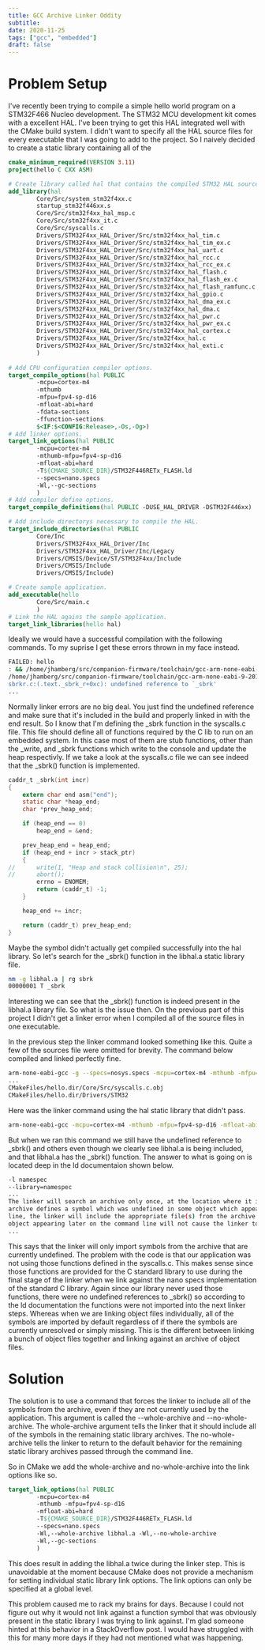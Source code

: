```yaml
---
title: GCC Archive Linker Oddity
subtitle:
date: 2020-11-25
tags: ["gcc", "embedded"]
draft: false
---
```


# Problem Setup

I've recently been trying to compile a simple hello world program on a STM32F466 Nucleo development.  The STM32 MCU development kit comes with a excellent HAL.  I've been trying to get this HAL integrated well with the CMake build system.  I didn't want to specify all the HAL source files for every executable that I was going to add to the project.  So I naively decided to create a static library containing all of the 

```cmake
cmake_minimum_required(VERSION 3.11)
project(hello C CXX ASM)

# Create library called hal that contains the compiled STM32 HAL sources.
add_library(hal
        Core/Src/system_stm32f4xx.c
        startup_stm32f446xx.s
        Core/Src/stm32f4xx_hal_msp.c
        Core/Src/stm32f4xx_it.c
        Core/Src/syscalls.c
        Drivers/STM32F4xx_HAL_Driver/Src/stm32f4xx_hal_tim.c
        Drivers/STM32F4xx_HAL_Driver/Src/stm32f4xx_hal_tim_ex.c
        Drivers/STM32F4xx_HAL_Driver/Src/stm32f4xx_hal_uart.c
        Drivers/STM32F4xx_HAL_Driver/Src/stm32f4xx_hal_rcc.c
        Drivers/STM32F4xx_HAL_Driver/Src/stm32f4xx_hal_rcc_ex.c
        Drivers/STM32F4xx_HAL_Driver/Src/stm32f4xx_hal_flash.c
        Drivers/STM32F4xx_HAL_Driver/Src/stm32f4xx_hal_flash_ex.c
        Drivers/STM32F4xx_HAL_Driver/Src/stm32f4xx_hal_flash_ramfunc.c
        Drivers/STM32F4xx_HAL_Driver/Src/stm32f4xx_hal_gpio.c
        Drivers/STM32F4xx_HAL_Driver/Src/stm32f4xx_hal_dma_ex.c
        Drivers/STM32F4xx_HAL_Driver/Src/stm32f4xx_hal_dma.c
        Drivers/STM32F4xx_HAL_Driver/Src/stm32f4xx_hal_pwr.c
        Drivers/STM32F4xx_HAL_Driver/Src/stm32f4xx_hal_pwr_ex.c
        Drivers/STM32F4xx_HAL_Driver/Src/stm32f4xx_hal_cortex.c
        Drivers/STM32F4xx_HAL_Driver/Src/stm32f4xx_hal.c
        Drivers/STM32F4xx_HAL_Driver/Src/stm32f4xx_hal_exti.c
        )
        
# Add CPU configuration compiler options.
target_compile_options(hal PUBLIC
        -mcpu=cortex-m4
        -mthumb
        -mfpu=fpv4-sp-d16
        -mfloat-abi=hard
        -fdata-sections
        -ffunction-sections
        $<IF:$<CONFIG:Release>,-Os,-Og>)
# Add linker options.
target_link_options(hal PUBLIC
        -mcpu=cortex-m4
        -mthumb-mfpu=fpv4-sp-d16
        -mfloat-abi=hard
        -T${CMAKE_SOURCE_DIR}/STM32F446RETx_FLASH.ld
        --specs=nano.specs
        -Wl,--gc-sections
        )
# Add compiler define options.
target_compile_definitions(hal PUBLIC -DUSE_HAL_DRIVER -DSTM32F446xx)

# Add include directorys necessary to compile the HAL.
target_include_directories(hal PUBLIC
        Core/Inc
        Drivers/STM32F4xx_HAL_Driver/Inc
        Drivers/STM32F4xx_HAL_Driver/Inc/Legacy
        Drivers/CMSIS/Device/ST/STM32F4xx/Include
        Drivers/CMSIS/Include
        Drivers/CMSIS/Include)

# Create sample application.
add_executable(hello
        Core/Src/main.c
        )
# Link the HAL agains the sample application.
target_link_libraries(hello hal)

```

Ideally we would have a successful compilation with the following commands.  To my suprise I get these errors thrown in my face instead.

```sh
FAILED: hello
: && /home/jhamberg/src/companion-firmware/toolchain/gcc-arm-none-eabi-9-2019-q4-major/bin/arm-none-eabi-gcc -O3 -DNDEBUG -mcpu=cortex-m4 -mthumb -mfpu=fpv4-sp-d16 -mfloat-abi=hard -T/home/jhamberg/src/embedded-cmake-course/04-08-library-dependencies/STM32F446RETx_FLASH.ld --specs=nano.specs -Wl,--gc-sections CMakeFiles/hello.dir/Core/Src/main.c.obj -o hello  libhal.a && :
/home/jhamberg/src/companion-firmware/toolchain/gcc-arm-none-eabi-9-2019-q4-major/bin/../lib/gcc/arm-none-eabi/9.2.1/../../../../arm-none-eabi/bin/ld: /home/jhamberg/src/companion-firmware/toolchain/gcc-arm-none-eabi-9-2019-q4-major/bin/../lib/gcc/arm-none-eabi/9.2.1/../../../../arm-none-eabi/lib/thumb/v7e-m+fp/hard/libc_nano.a(lib_a-sbrkr.o): in function `_sbrk_r':
sbrkr.c:(.text._sbrk_r+0xc): undefined reference to `_sbrk'
...
```

Normally linker errors are no big deal.  You just find the undefined reference and make sure that it's included in the build and properly linked in with the end result.  So I know that I'm defining the _sbrk function in the syscalls.c file.  This file should define all of functions required by the C lib to run on an embedded system.  In this case most of them are stub functions, other than the _write, and _sbrk functions which write to the console and update the heap respectivly.  If we take a look at the syscalls.c file we can see indeed that the _sbrk() function is implemented.

```c
caddr_t _sbrk(int incr)
{
	extern char end asm("end");
	static char *heap_end;
	char *prev_heap_end;

	if (heap_end == 0)
		heap_end = &end;

	prev_heap_end = heap_end;
	if (heap_end + incr > stack_ptr)
	{
//		write(1, "Heap and stack collision\n", 25);
//		abort();
		errno = ENOMEM;
		return (caddr_t) -1;
	}

	heap_end += incr;

	return (caddr_t) prev_heap_end;
}
```

Maybe the symbol didn't actually get compiled successfully into the hal library.  So let's search for the _sbrk() function in the libhal.a static library file.

```sh
nm -g libhal.a | rg sbrk
00000001 T _sbrk
```

Interesting we can see that the _sbrk() function is indeed present in the libhal.a library file.  So what is the issue then.  On the previous part of this project I didn't get a linker error when I compiled all of the source files in one executable.

In the previous step the linker command looked something like this.  Quite a few of the sources file were omitted for brevity.  The command below compiled and linked perfectly fine.

```sh
arm-none-eabi-gcc -g --specs=nosys.specs -mcpu=cortex-m4 -mthumb -mfpu=fpv4-sp-d16 -mfloat-abi=hard -T/home/jhamberg/src/embedded-cmake-course/04-07-programming-bin/STM32F446RETx_FLASH.ld -Wl,--gc-sections CMakeFiles/hello.dir/Core/Src/system_stm32f4xx.c.obj
...
CMakeFiles/hello.dir/Core/Src/syscalls.c.obj 
CMakeFiles/hello.dir/Drivers/STM32																																																																																																																														ffmpeg-rtmp-duplication (copy).md																																																																																																									F4xx_HAL_Driver/Src/stm32f4xx_hal.c.obj -o hello
```

Here was the linker command using the hal static library that didn't pass.

```sh
arm-none-eabi-gcc -mcpu=cortex-m4 -mthumb -mfpu=fpv4-sp-d16 -mfloat-abi=hard -T/home/jhamberg/src/embedded-cmake-course/04-08-library-dependencies/STM32F446RETx_FLASH.ld --specs=nano.specs -Wl,--gc-sections CMakeFiles/hello.dir/Core/Src/main.c.obj -o hello  libhal.a 
```

But when we ran this command we still have the undefined reference to _sbrk() and others even though we clearly see libhal.a is being included, and that libhal.a has the _sbrk() function.  The answer to what is going on is located deep in the ld documentaion shown below.

```sh
-l namespec
--library=namespec
...
The linker will search an archive only once, at the location where it is specified on the command line.  If the
archive defines a symbol which was undefined in some object which appeared before the archive on the command
line, the linker will include the appropriate file(s) from the archive.  However, an undefined symbol in an
object appearing later on the command line will not cause the linker to search the archive again.
...
```

This says that the linker will only import symbols from the archive that are currently undefined.  The problem with the code is that our application was not using those functions defined in the syscalls.c.  This makes sense since those functions are provided for the C standard library to use during the final stage of the linker when we link against the nano specs implementation of the standard C library.  Again since our library never used those functions, there were no undefined references to _sbrk() so according to the ld documentation the functions were not imported into the next linker steps.  Whereas when we are linking object files individually, all of the symbols are imported by default regardless of if there the symbols are currently unresolved or simply missing.  This is the different between linking a bunch of object files together and linking against an archive of object files.

# Solution

The solution is to use a command that forces the linker to include all of the symbols from the archive, even if they are not currently used by the application.  This argument is called the --whole-archive and --no-whole-archive.  The whole-archive argument tells the linker that it should include all of the symbols in the remaining static library archives.  The no-whole-archive tells the linker to return to the default behavior for the remaining static library archives passed through the command line.

So in CMake we add the whole-archive and no-whole-archive into the link options like so.

```cmake
target_link_options(hal PUBLIC
        -mcpu=cortex-m4
        -mthumb -mfpu=fpv4-sp-d16
        -mfloat-abi=hard
        -T${CMAKE_SOURCE_DIR}/STM32F446RETx_FLASH.ld
        --specs=nano.specs
        -Wl,--whole-archive libhal.a -Wl,--no-whole-archive
        -Wl,--gc-sections
        )
```

This does result in adding the libhal.a twice during the linker step.  This is unavoidable at the moment because CMake does not provide a mechanism for setting individual static library link options.  The link options can only be specified at a global level. 

This problem caused me to rack my brains for days.  Because I could not figure out why it would not link against a function symbol that was obviously present in the static library I was trying to link against.  I'm glad someone hinted at this behavior in a StackOverflow post.  I would have struggled with this for many more days if they had not mentioned what was happening.

